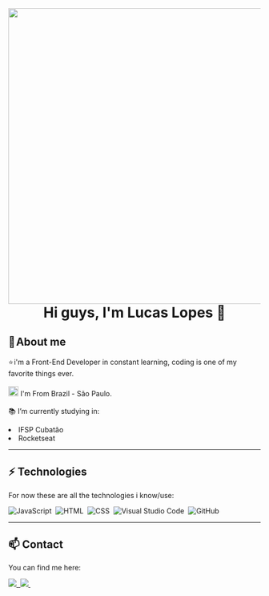 <img align="right" height="590em" src="https://raw.githubusercontent.com/gist/LucasLoopsT/5a0c8fbe3bfdc768476eeeaf08ab96a3/raw/97342e5e1fd6198ed052227354a1ad41643236a9/github.svg"/>
<h1 align="center"> Hi guys, I'm Lucas Lopes 👋
<br>

## 💬 About me

⭐ i'm a Front-End Developer in constant learning, coding is one of my favorite things ever. 
<br>
<br>
<img height="20" src="https://user-images.githubusercontent.com/128094146/234800754-a90b8b9a-e3e8-43c2-9a63-9ebc54621915.png"> I'm From Brazil - São Paulo.
<br>
<br>
📚 I’m currently studying in:

<li title="Federal Institute of Education, Science and Technology of São Paulo - College">IFSP Cubatão</li>  
<li title="Technology and study platform from Brazil">Rocketseat</li>  

---

## ⚡ Technologies

For now these are all the technologies i know/use:

![JavaScript](https://img.shields.io/badge/-JavaScript-05122A?style=flat&logo=javascript)&nbsp;
![HTML](https://img.shields.io/badge/-HTML-05122A?style=flat&logo=HTML5)&nbsp;
![CSS](https://img.shields.io/badge/-CSS-05122A?style=flat&logo=CSS3&logoColor=1572B6)&nbsp;
![Visual Studio Code](https://img.shields.io/badge/-VS%20Code-05122A?style=flat&logo=visual-studio-code&logoColor=007ACC)&nbsp;
![GitHub](https://img.shields.io/badge/-GitHub-05122A?style=flat&logo=github)&nbsp;

---

## 📫 Contact
  
You can find me here:
  
<a href="https://www.linkedin.com/in/lucas-lopes-781b39263/" target="_blank">
<img src="https://img.shields.io/badge/-Linkedin-0864cc?style=flat&logo=linkedin&logoColor=ffffff"/>&nbsp;
</a> 

<a href="mailto:lucasllopes100@gmail.com" target="_blank">
<img src="https://img.shields.io/badge/-Gmail-cc4336?style=flat&logo=gmail&logoColor=ffffff"/>&nbsp;
</a>
